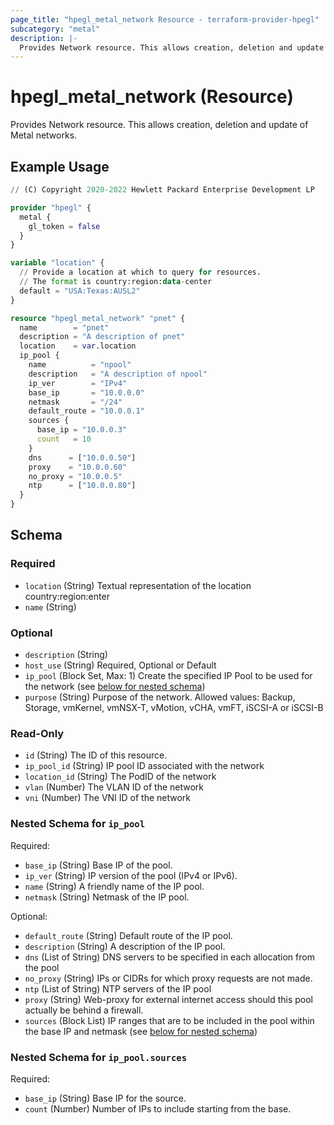 ```yaml
---
page_title: "hpegl_metal_network Resource - terraform-provider-hpegl"
subcategory: "metal"
description: |-
  Provides Network resource. This allows creation, deletion and update of Metal networks.
---
```

# hpegl_metal_network (Resource)

Provides Network resource. This allows creation, deletion and update of Metal networks.

## Example Usage

```terraform
// (C) Copyright 2020-2022 Hewlett Packard Enterprise Development LP

provider "hpegl" {
  metal {
    gl_token = false
  }
}

variable "location" {
  // Provide a location at which to query for resources. 
  // The format is country:region:data-center
  default = "USA:Texas:AUSL2"
}

resource "hpegl_metal_network" "pnet" {
  name        = "pnet"
  description = "A description of pnet"
  location    = var.location
  ip_pool {
    name          = "npool"
    description   = "A description of npool"
    ip_ver        = "IPv4"
    base_ip       = "10.0.0.0"
    netmask       = "/24"
    default_route = "10.0.0.1"
    sources {
      base_ip = "10.0.0.3"
      count   = 10
    }
    dns      = ["10.0.0.50"]
    proxy    = "10.0.0.60"
    no_proxy = "10.0.0.5"
    ntp      = ["10.0.0.80"]
  }
}
```

<!-- schema generated by tfplugindocs -->
## Schema

### Required

- `location` (String) Textual representation of the location country:region:enter
- `name` (String)

### Optional

- `description` (String)
- `host_use` (String) Required, Optional or Default
- `ip_pool` (Block Set, Max: 1) Create the specified IP Pool to be used for the network (see [below for nested schema](#nestedblock--ip_pool))
- `purpose` (String) Purpose of the network. Allowed values: Backup, Storage, vmKernel, vmNSX-T, vMotion, vCHA, vmFT, iSCSI-A or iSCSI-B

### Read-Only

- `id` (String) The ID of this resource.
- `ip_pool_id` (String) IP pool ID associated with the network
- `location_id` (String) The PodID of the network
- `vlan` (Number) The VLAN ID of the network
- `vni` (Number) The VNI ID of the network

<a id="nestedblock--ip_pool"></a>
### Nested Schema for `ip_pool`

Required:

- `base_ip` (String) Base IP of the pool.
- `ip_ver` (String) IP version of the pool (IPv4 or IPv6).
- `name` (String) A friendly name of the IP pool.
- `netmask` (String) Netmask of the IP pool.

Optional:

- `default_route` (String) Default route of the IP pool.
- `description` (String) A description of the IP pool.
- `dns` (List of String) DNS servers to be specified in each allocation from the pool
- `no_proxy` (String) IPs or CIDRs for which proxy requests are not made.
- `ntp` (List of String) NTP servers of the IP pool
- `proxy` (String) Web-proxy for external internet access should this pool actually be behind a firewall.
- `sources` (Block List) IP ranges that are to be included in the pool within the base IP and netmask (see [below for nested schema](#nestedblock--ip_pool--sources))

<a id="nestedblock--ip_pool--sources"></a>
### Nested Schema for `ip_pool.sources`

Required:

- `base_ip` (String) Base IP for the source.
- `count` (Number) Number of IPs to include starting from the base.



